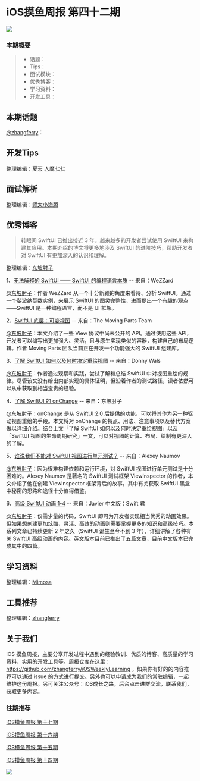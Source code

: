 # iOS摸鱼周报 第四十二期

![](https://gitee.com/zhangferry/Images/raw/master/iOSWeeklyLearning/moyu_weekly_cover.jpeg)

### 本期概要

> * 话题：
> * Tips：
> * 面试模块：
> * 优秀博客：
> * 学习资料：
> * 开发工具：

## 本期话题

[@zhangferry](https://zhangferry.com)：

## 开发Tips

整理编辑：[夏天](https://juejin.cn/user/3298190611456638) [人魔七七](https://github.com/renmoqiqi)



## 面试解析

整理编辑：[师大小海腾](https://juejin.cn/user/782508012091645/posts)

## 优秀博客

> 转眼间 SwiftUI 已推出接近 3 年。越来越多的开发者尝试使用 SwiftUI 来构建其应用。本期介绍的博文将更多地涉及 SwiftUI 的进阶技巧，帮助开发者对 SwiftUI 有更加深入的认识和理解。

整理编辑：[东坡肘子](https://www.fatbobman.com)

1、[无法解释的 SwiftUI —— SwiftUI 的编程语言本质](https://wezzard.com/post/2022/03/unexplained-swiftui-the-programming-language-nature-of-swiftui-d20e "Unexplained SwiftUI - The Programming Language Nature of SwiftUI") -- 来自：WeZZard

[@东坡肘子](https://www.fatbobman.com/)：作者 WeZZard 从一个十分新颖的角度来看待、分析 SwiftUI。通过一个斐波纳契数实例，来展示 SwiftUI 的图灵完整性，进而提出一个有趣的观点——SwiftUI 是一种编程语言，而不是 UI 框架。

2、[SwiftUI 底层：可变视图](https://movingparts.io/variadic-views-in-swiftui "SwiftUI under the Hood: Variadic Views") -- 来自：The Moving Parts Team

[@东坡肘子](https://www.fatbobman.com/)：本文介绍了一些 View 协议中尚未公开的 API。通过使用这些 API，开发者可以编写出更加强大、灵活，且与原生实现类似的容器，构建自己的布局逻辑。作者 Moving Parts 团队当前正在开发一个功能强大的 SwiftUI 组建库。

3、[了解 SwiftUI 如何以及何时决定重绘视图](https://www.donnywals.com/understanding-how-and-when-swiftui-decides-to-redraw-views/ "Understanding how and when SwiftUI decides to redraw views") -- 来自：Donny Wals

[@东坡肘子](https://www.fatbobman.com/)：作者通过观察和实践，尝试了解和总结 SwiftUI 中对视图重绘的规律。尽管该文没有给出内部实现的具体证明，但沿着作者的测试路径，读者依然可以从中获取到相当宝贵的经验。

4、[了解 SwiftUI 的 onChange](https://www.fatbobman.com/posts/onChange/ "了解 SwiftUI 的 onChange") -- 来自：东坡肘子

[@东坡肘子](https://www.fatbobman.com/)：onChange 是从 SwiftUI 2.0 后提供的功能，可以将其作为另一种驱动视图重绘的手段。本文将对 onChange 的特点、用法、注意事项以及替代方案做以详细介绍。结合上文「了解 SwiftUI 如何以及何时决定重绘视图」以及「SwiftUI 视图的生命周期研究」一文，可以对视图的计算、布局、绘制有更深入的了解。

5、[谁说我们不能对 SwiftUI 视图进行单元测试？](https://nalexn.github.io/swiftui-unit-testing/ "Who said we cannot unit test SwiftUI views?") -- 来自：Alexey Naumov

[@东坡肘子](https://www.fatbobman.com/)：因为很难构建依赖和运行环境，对 SwiftUI 视图进行单元测试是十分困难的。Alexey Naumov 是著名的 SwiftUI 测试框架 ViewInspector 的作者，本文介绍了他在创建 ViewInspector 框架背后的故事，其中有关获取 SwiftUI 黑盒中秘密的思路和途径十分值得借鉴。

6、[高级 SwiftUI 动画 1-4](https://mp.weixin.qq.com/s/5KinQfNtcovf_451UGwLQQ "高级 SwiftUI 动画") -- 来自：Javier 中文版：Swift 君

[@东坡肘子](https://www.fatbobman.com/)：仅需少量的代码，SwiftUI 即可为开发者实现相当优秀的动画效果。但如果想创建更加炫酷、灵活、高效的动画则需要掌握更多的知识和高级技巧。本系列文章已持续更新 2 年之久（SwiftUI 诞生至今不到 3 年），详细讲解了各种有关 SwiftUI 高级动画的内容。英文版本目前已推出了五篇文章，目前中文版本已完成其中的四篇。

## 学习资料

整理编辑：[Mimosa](https://juejin.cn/user/1433418892590136)



## 工具推荐

整理编辑：[zhangferry](https://zhangferry.com)

## 关于我们

iOS 摸鱼周报，主要分享开发过程中遇到的经验教训、优质的博客、高质量的学习资料、实用的开发工具等。周报仓库在这里：https://github.com/zhangferry/iOSWeeklyLearning ，如果你有好的的内容推荐可以通过 issue 的方式进行提交。另外也可以申请成为我们的常驻编辑，一起维护这份周报。另可关注公众号：iOS成长之路，后台点击进群交流，联系我们，获取更多内容。

### 往期推荐

[iOS摸鱼周报 第十七期](https://mp.weixin.qq.com/s/3vukUOskJzoPyES2R7rJNg)

[iOS摸鱼周报 第十六期](https://mp.weixin.qq.com/s/nuij8iKsARAF2rLwkVtA8w)

[iOS摸鱼周报 第十五期](https://mp.weixin.qq.com/s/6thW_YKforUy_EMkX0OVxA)

[iOS摸鱼周报 第十四期](https://mp.weixin.qq.com/s/br4DUrrtj9-VF-VXnTIcZw)

![](https://gitee.com/zhangferry/Images/raw/master/iOSWeeklyLearning/WechatIMG384.jpeg)
